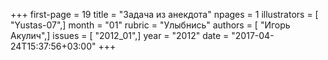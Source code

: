 +++
first-page = 19
title = "Задача из анекдота"
npages = 1
illustrators = [ "Yustas-07",]
month = "01"
rubric = "Улыбнись"
authors = [ "Игорь Акулич",]
issues = [ "2012_01",]
year = "2012"
date = "2017-04-24T15:37:56+03:00"
+++
